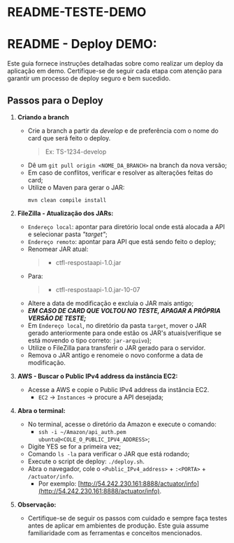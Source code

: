 # README-TESTE-DEMO

# README - Deploy DEMO:

Este guia fornece instruções detalhadas sobre como realizar um deploy da aplicação em demo. Certifique-se de seguir cada etapa com atenção para garantir um processo de deploy seguro e bem sucedido.

## Passos para o Deploy

1. **Criando a branch**     
    - Crie a branch a partir da *develop* e de preferência com o nome do card que será feito o deploy.
      > Ex: TS-1234-develop
    - Dê um `git pull origin <NOME_DA_BRANCH>` na branch da nova versão;
    - Em caso de conflitos, verificar e resolver as alterações feitas do card;
    - Utilize o Maven para gerar o JAR:
        ```
        mvn clean compile install
        ```  

3. **FileZilla - Atualização dos JARs:**
    - `Endereço local`: apontar para diretório local onde está alocada a API e selecionar pasta *"target"*;
    - `Endereço remoto`: apontar para API que está sendo feito o deploy;
    - Renomear JAR atual:
      > - ctfl-respostaapi-1.0.jar
    - Para:
      > - ctfl-respostaapi-1.0.jar-10-07
    - Altere a data de modificação e excluia o JAR mais antigo;
    - ***EM CASO DE CARD QUE VOLTOU NO TESTE, APAGAR A PRÓPRIA VERSÃO DE TESTE;***
    - Em `Endereço local`, no diretório da pasta `target`, mover o JAR gerado anteriormente para onde estão os JAR's atuais(verifique se está movendo o tipo correto: `jar-arquivo`);
    - Utilize o FileZilla para transferir o JAR gerado para o servidor.
    - Remova o JAR antigo e renomeie o novo conforme a data de modificação.

4. **AWS - Buscar o Public IPv4 address da instância EC2:**
    - Acesse a AWS e copie o Public IPv4 address da instância EC2.
      - `EC2` -> `Instances` -> procure a API desejada;

5. **Abra o terminal:**
    - No terminal, acesse o diretório da Amazon e execute o comando:
      - `ssh -i ~/Amazon/api_auth.pem ubuntu@<COLE_O_PUBLIC_IPV4_ADDRESS>`;
    - Digite YES se for a primeira vez;
    - Comando `ls -la` para verificar o JAR que está rodando;
    - Execute o script de deploy: `./deploy.sh`.
    - Abra o navegador, cole o `<Public_IPv4_address>` + `:<PORTA>` + `/actuator/info`.
      - Por exemplo: [http://54.242.230.161:8888/actuator/info](http://54.242.230.161:8888/actuator/info).

6. **Observação:**
    - Certifique-se de seguir os passos com cuidado e sempre faça testes antes de aplicar em ambientes de produção. Este guia assume familiaridade com as ferramentas e conceitos mencionados.

